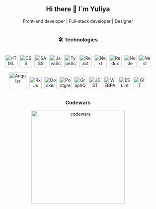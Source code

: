 <div id="header" align="center"> 
  <h2>Hi there 👋 I`m Yuliya</h2>
  <div id="header" align="center">
    Front-end developer | Full-stack developer | Designer</div>
</div>

<br/>

<div id="skills" align="center"> 
  <h3>🛠️ Technologies</h3>
  <br/>
 <img src="https://cdn.jsdelivr.net/gh/devicons/devicon@latest/icons/html5/html5-original.svg" title="HTML5" alt="HTML" width="40" height="40"/>&nbsp;
  <img src="https://cdn.jsdelivr.net/gh/devicons/devicon@latest/icons/css3/css3-original.svg" title="CSS3" alt="CSS" width="40" height="40"/>&nbsp;
  <img src="https://cdn.jsdelivr.net/gh/devicons/devicon@latest/icons/sass/sass-original.svg" title="SASS" alt="SASS" width="40" height="40"/>&nbsp;
  <img src="https://cdn.jsdelivr.net/gh/devicons/devicon@latest/icons/javascript/javascript-original.svg" title="JavaScript" alt="JavaScript" width="40" height="40"/>&nbsp;
  <img src="https://cdn.jsdelivr.net/gh/devicons/devicon@latest/icons/typescript/typescript-original.svg" title="TypeScript" alt="TypeScript" width="40" height="40"/>&nbsp;
  <img src="https://cdn.jsdelivr.net/gh/devicons/devicon@latest/icons/react/react-original.svg" title="React" alt="React" width="40" height="40"/>&nbsp;
  <img src="https://cdn.jsdelivr.net/gh/devicons/devicon@latest/icons/nextjs/nextjs-original.svg" title="Next" alt="Next" width="40" height="40"/>&nbsp;
  <img src="https://cdn.jsdelivr.net/gh/devicons/devicon@latest/icons/redux/redux-original.svg" title="Redux" alt="Redux" width="40" height="40"/>&nbsp;
  <img src="https://cdn.jsdelivr.net/gh/devicons/devicon@latest/icons/nodejs/nodejs-original.svg" title="Node" alt="Node" width="40" height="40"/>&nbsp;
  <img src="https://cdn.jsdelivr.net/gh/devicons/devicon@latest/icons/nestjs/nestjs-original.svg" title="Nest" alt="Nest" width="40" height="40"/>
  
   <img src="https://cdn.jsdelivr.net/gh/devicons/devicon@latest/icons/angular/angular-original.svg" title="Angular" alt="Angular" width="58" height="54"/>&nbsp;
  <img src="https://cdn.jsdelivr.net/gh/devicons/devicon@latest/icons/rxjs/rxjs-original.svg" title="RxJs" alt="RxJs" width="40" height="40"/>&nbsp; 
  <img src="https://cdn.jsdelivr.net/gh/devicons/devicon@latest/icons/docker/docker-original.svg" title="Docker" alt="Docker" width="40" height="40"/>&nbsp;
  <img src="https://cdn.jsdelivr.net/gh/devicons/devicon@latest/icons/postgresql/postgresql-original.svg" title="PostgreSQL" alt="PostgreSQL" width="40" height="40"/>&nbsp;
  <img src="https://cdn.jsdelivr.net/gh/devicons/devicon@latest/icons/graphql/graphql-plain.svg" title="GraphQL" alt="GraphQL" width="40" height="40"/>&nbsp;
  <img src="https://cdn.jsdelivr.net/gh/devicons/devicon@latest/icons/jest/jest-plain.svg" title="JEST" alt="JEST" width="40" height="40"/>&nbsp;
  <img src="https://cdn.jsdelivr.net/gh/devicons/devicon@latest/icons/webpack/webpack-original.svg" title="WEBPACK" alt="WEBPACK" width="40" height="40"/>&nbsp;
  <img src="https://cdn.jsdelivr.net/gh/devicons/devicon@latest/icons/eslint/eslint-original.svg" title="ESLint" alt="ESLint" width="40" height="40"/>&nbsp;
  <img src="https://cdn.jsdelivr.net/gh/devicons/devicon@latest/icons/git/git-original.svg" title="GIT" alt="GIT" width="40" height="40"/>&nbsp;
</div>

##

<div id="codewars" align="center">
  <h3>Codewars</h3>
    <img src="https://www.codewars.com/users/YuMentsel/badges/large" alt="codewars" width="300">
</div>
